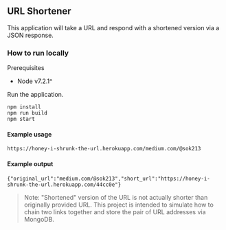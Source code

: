 ## URL Shortener

This application will take a URL and respond with a shortened version via a JSON response.

### How to run locally

Prerequisites

* Node v7.2.1^

Run the application.

    npm install
    npm run build
    npm start

#### Example usage

`https://honey-i-shrunk-the-url.herokuapp.com/medium.com/@sok213`

#### Example output

`{"original_url":"medium.com/@sok213","short_url":"https://honey-i-shrunk-the-url.herokuapp.com/44cc0e"}`


>Note: "Shortened" version of the URL is not actually shorter than originally provided URL. This project is intended to simulate how to chain two links together and store the pair of URL addresses via MongoDB. 